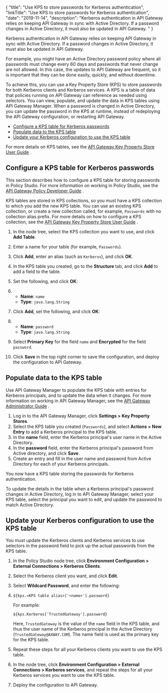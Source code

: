 {
"title": "Use KPS to store passwords for Kerberos authentication",
"linkTitle": "Use KPS to store passwords for Kerberos authentication",
"date": "2019-11-14",
"description": "Kerberos authentication in API Gateway relies on keeping API Gateway in sync with Active Directory. If a password changes in Active Directory, it must also be updated in API Gateway. "
}
﻿

Kerberos authentication in API Gateway relies on keeping API Gateway in sync with Active Directory. If a password changes in Active Directory, it must also be updated in API Gateway.

For example, you might have an Active Directory password policy where all passwords must change every 60 days and passwords that never change are not allowed. In this case, the updates to API Gateway are frequent, so it is important that they can be done easily, quickly, and without downtime.

To achieve this, you can use a Key Property Store (KPS) to store passwords for both Kerberos clients and Kerberos services. A KPS is a table of data that policies running on API Gateway can reference as needed using selectors. You can view, populate, and update the data in KPS tables using API Gateway Manager. When a password is changed in Active Directory, you can update the password in the KPS at runtime, instead of redeploying the API Gateway configuration, or restarting API Gateway.

-   [Configure a KPS table for Kerberos passwords](#Configur)
-   [Populate data to the KPS table](#Populate)
-   [Update your Kerberos configuration to use the KPS table](#Update)

For more details on KPS tables, see the
[API Gateway Key Property Store User Guide](/bundle/APIGateway_77_KPSUserGuide_allOS_en_HTML5)
.

Configure a KPS table for Kerberos passwords
--------------------------------------------

This section describes how to configure a KPS table for storing passwords in Policy Studio. For more information on working in Policy Studio, see the
[API Gateway Policy Developer Guide](/bundle/APIGateway_77_PolicyDevGuide_allOS_en_HTML5/)
.

KPS tables are stored in KPS collections, so you must have a KPS collection to which you add the new KPS table. You can use an existing KPS collection, or create a new collection called, for example, `Passwords` with no collection alias prefix. For more details on how to configure a KPS collection, see the
[API Gateway Key Property Store User Guide](/bundle/APIGateway_77_KPSUserGuide_allOS_en_HTML5)
.

1.  In the node tree, select the KPS collection you want to use, and click **Add Table**.
2.  Enter a name for your table (for example, `Passwords`).
3.  Click **Add**, enter an alias (such as `Kerberos`), and click **OK**.
4.  In the KPS table you created, go to the **Structure** tab, and click **Add** to add a field to the table.
5.  Set the following, and click **OK**:
6.  -   **Name**: `name`
    -   **Type**: `java.lang.String`

7.  Click **Add**, set the following, and click **OK**:
8.  -   **Name**: `password`
    -   **Type**: `java.lang.String`

9.  Select **Primary Key** for the field `name` and **Encrypted** for the field `password`.
10. Click **Save** in the top right corner to save the configuration, and deploy the configuration to API Gateway.

Populate data to the KPS table
------------------------------

Use API Gateway Manager to populate the KPS table with entries for Kerberos principals, and to update the data when it changes. For more information on working in API Gateway Manager, see the
[API Gateway Administrator Guide](/bundle/APIGateway_77_AdministratorGuide_allOS_en_HTML5/)
.

1.  Log in to the API Gateway Manager, click **Settings > Key Property Stores**.
2.  Select the KPS table you created (`Passwords`), and select **Actions > New Entry** to add a Kerberos principal to the KPS table.
3.  In the **name** field, enter the Kerberos principal's user name in the Active Directory.
4.  In the **password** field, enter the Kerberos principal's password from Active directory, and click **Save**.
5.  Create an entry and fill in the user name and password from Active Directory for each of your Kerberos principals.

You now have a KPS table storing the passwords for Kerberos authentication.

To update the details in the table when a Kerberos principal's password changes in Active Directory, log in to API Gateway Manager, select your KPS table, select the principal you want to edit, and update the password to match Active Directory.

Update your Kerberos configuration to use the KPS table
-------------------------------------------------------

You must update the Kerberos clients and Kerberos services to use selectors in the password field to pick up the actual passwords from the KPS table.

1.  In the Policy Studio node tree, click **Environment Configuration > External Connections > Kerberos Clients**.
2.  Select the Kerberos client you want, and click **Edit**.
3.  Select **Wildcard Password**, and enter the following:
4.  `${kps.<KPS table alias>['<name>'].password}`

    For example:

    `${kps.Kerberos['TrustedGateway'].password}`

    Here, `TrustedGateway` is the value of the `name` field in the KPS table, and thus the user name of the Kerberos principal in the Active Directory (`TrustedGateway@AXWAY.COM`). The name field is used as the primary key for the KPS table.

5.  Repeat these steps for all your Kerberos clients you want to use the KPS table.
6.  In the node tree, click **Environment Configuration > External Connections > Kerberos services**, and repeat the steps for all your Kerberos services you want to use the KPS table.
7.  Deploy the configuration to API Gateway.

